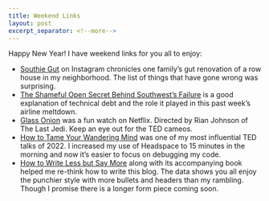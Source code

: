 ```yaml
---
title: Weekend Links
layout: post
excerpt_separator: <!--more-->
---
```

Happy New Year! I have weekend links for you all to enjoy:
- [Southie Gut](https://www.instagram.com/southiegut/) on Instagram chronicles one family’s gut renovation of a row house in my neighborhood. The list of things that have gone wrong was surprising.
- [The Shameful Open Secret Behind Southwest’s Failure](https://www.nytimes.com/2022/12/31/opinion/southwest-airlines-computers.html?unlocked_article_code=2bBOfMo8RK8P72KT9XoE7R9lOHKcEtxwigCEX9bSEp_AMH46HDrbSakJOgfp7JFSttrV7eTqHctMCubCQdlYyz9zyqjVZtkt1gOVAL6aXLTNqSUIkvT0-SozSsans8_rFAgz7jaVaTZ2ZR1ZRqrZBMawDe57SYkhfWGAwgP7uPibJDYS0S5OY-ktUHeBd3YyguqYiQ2QPuo8UgsH6ayW6diqlzh6KakA-tMR87twakE2LdypLRiLuQrwfG_eH6_c2dO4W2AIecglizrE4qb9aoh3rdiiL3I7nJoQqt85d7D2ZzCH3zXX3JFkd2ZcFDz8BKjbHzn1JEeE_FJvEzwTYdT_PXs08g&smid=share-url) is a good explanation of technical debt and the role it played in this past week’s airline meltdown.
- [Glass Onion](https://www.netflix.com/title/81458416) was a fun watch on Netflix. Directed by Rian Johnson of The Last Jedi. Keep an eye out for the TED cameos.
- [How to Tame Your Wandering Mind](https://www.ted.com/talks/amishi_jha_how_to_tame_your_wandering_mind) was one of my most influential TED talks of 2022. I increased my use of Headspace to 15 minutes in the morning and now it’s easier to focus on debugging my code.
- [How to Write Less but Say More](https://www.ted.com/talks/jim_vandehei_how_to_write_less_but_say_more) along with its accompanying book helped me re-think how to write this blog. The data shows you all enjoy the punchier style with more bullets and headers than my rambling. Though I promise there is a longer form piece coming soon. 